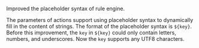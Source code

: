 Improved the placeholder syntax of rule engine.

The parameters of actions support using placeholder syntax to
dynamically fill in the content of strings. The format of the
placeholder syntax is `${key}`.
Before this improvement, the `key` in `${key}` could only contain
letters, numbers, and underscores. Now the `key` supports any UTF8
characters.
